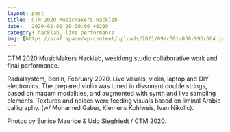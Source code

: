 ```yaml
---
layout: post
title:  CTM 2020 MusicMakers Hacklab
date:   2020-02-01 20:00:00 +0200
category: hacklab, live performance
img: [https://szaf.space/wp-content/uploads/2021/09/r001-030-996x664.jpg]
---
```


CTM 2020 MusicMakers Hacklab, weeklong studio collaborative work and final performance. 

Radialsystem, Berlin, February 2020. Live visuals, violin, laptop and DIY electronics. The prepared violin was tuned in dissonant double strings, based on maqam modalities, and augmented with synth and live sampling elements. Textures and noises were feeding visuals based on liminal Arabic calligraphy. (w/ Mohamed Gaber, Klemens Kohlweis, Ivan Nikolic). 

Photos by Eunice Maurice & Udo Siegfriedt / CTM 2020.
